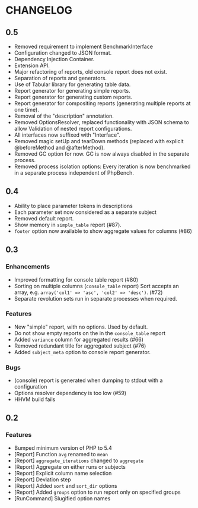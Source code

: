 CHANGELOG
=========

0.5
---

- Removed requirement to implement BenchmarkInterface
- Configuration changed to JSON format.
- Dependency Injection Container.
- Extension API.
- Major refactoring of reports, old console report does not exist.
- Separation of reports and generators.
- Use of Tabular library for generating table data.
- Report generator for generating simple reports.
- Report generator for generating custom reports.
- Report generator for compositing reports (generating multiple reports at one time).
- Removal of the "description" annotation.
- Removed OptionsResolver, replaced functionality with JSON schema to allow
  Validation of nested report configurations.
- All interfaces now suffixed with "Interface".
- Removed magic setUp and tearDown methods (replaced with explicit
  @beforeMethod and @afterMethod).
- Removed GC option for now. GC is now always disabled in the separate process.
- Removed process isolation options: Every iteration is now benchmarked in a
  separate process independent of PhpBench.

0.4
---

- Ability to place parameter tokens in descriptions
- Each parameter set now considered as a separate subject
- Removed default report.
- Show memory in `simple_table` report (#87).
- `footer` option now available to show aggregate values for columns (#86)

0.3
---

### Enhancements

- Improved formatting for console table report (#80)
- Sorting on multiple columns (`console_table` report) Sort accepts an array, e.g. `array('col1' => 'asc', 'col2' => 'desc')`. (#72)
- Separate revolution sets run in separate processes when required.

### Features

- New "simple" report, with no options. Used by default.
- Do not show empty reports on the in the `console_table` report
- Added `variance` column for aggregated results (#66)
- Removed redundant title for aggregated subject (#76)
- Added `subject_meta` option to console report generator.

### Bugs

- (console) report is generated when dumping to stdout with a configuration
- Options resolver dependency is too low (#59)
- HHVM build fails

0.2
---

### Features

- Bumped minimum version of PHP to 5.4
- [Report] Function `avg` renamed to `mean`
- [Report] `aggregate_iterations` changed to `aggregate`
- [Report] Aggregate on either runs or subjects
- [Report] Explicit column name selection
- [Report] Deviation step
- [Report] Added `sort` and `sort_dir` options
- [Report] Added `groups` option to run report only on specified groups
- [RunCommand] Slugified option names
